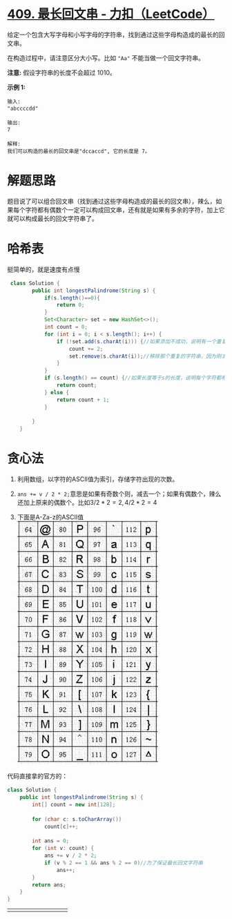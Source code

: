 

# [409. 最长回文串 - 力扣（LeetCode）](https://leetcode-cn.com/problems/longest-palindrome/)

给定一个包含大写字母和小写字母的字符串，找到通过这些字母构造成的最长的回文串。

在构造过程中，请注意区分大小写。比如 `"Aa"` 不能当做一个回文字符串。

**注意:**
假设字符串的长度不会超过 1010。

**示例 1:**

```
输入:
"abccccdd"

输出:
7

解释:
我们可以构造的最长的回文串是"dccaccd", 它的长度是 7。
```

# 解题思路
题目说了可以组合回文串（找到通过这些字母构造成的最长的回文串），辣么，如果每个字符都有偶数个一定可以构成回文串，还有就是如果有多余的字符，加上它就可以构成最长的回文字符串了。

# 哈希表
挺简单的，就是速度有点慢

```java
 class Solution {
        public int longestPalindrome(String s) {
            if(s.length()==0){
                return 0;
            }
            Set<Character> set = new HashSet<>();
            int count = 0;
            for (int i = 0; i < s.length(); i++) {
                if (!set.add(s.charAt(i))) {//如果添加不成功，说明有一个重复的字符串了，那么count+=2，表示有两个
                    count += 2;
                    set.remove(s.charAt(i));//移除那个重复的字符串，因为刚才已经加2了
                }
            }
            if (s.length() == count) {//如果长度等于s的长度，说明每个字符都有重复值，一定可以组成回文串
                return count;
            } else {
                return count + 1;
            }

        }
    }
```

# 贪心法

1. 利用数组，以字符的ASCII值为索引，存储字符出现的次数。

2. `ans += v / 2 * 2;`意思是如果有奇数个则，减去一个；如果有偶数个，辣么还加上原来的偶数个。比如$3/2*2=2,4/2*2=4$
3. 下面是A-Za-z的ASCII值
![image.png](assets/b99861696cfdeb24b32ae32125205c15698d6b34f15247e809e564beacccfd5a-image.png)

代码直接拿的官方的：
```java
class Solution {
    public int longestPalindrome(String s) {
        int[] count = new int[128];

        for (char c: s.toCharArray())
            count[c]++;

        int ans = 0;
        for (int v: count) {
            ans += v / 2 * 2;
            if (v % 2 == 1 && ans % 2 == 0)//为了保证最长回文字符串
                ans++;
        }
        return ans;
    }
}
```



|      |      |      |      |      |      |      |      |      |      |
| ---- | ---- | ---- | ---- | ---- | ---- | ---- | ---- | ---- | ---- |
|      |      |      |      |      |      |      |      |      |      |

